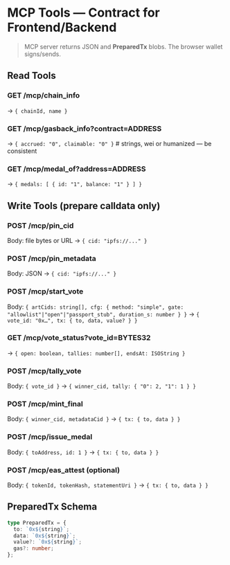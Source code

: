# MCP Tools — Contract for Frontend/Backend

> MCP server returns JSON and **PreparedTx** blobs. The browser wallet signs/sends.

## Read Tools

### GET /mcp/chain_info

→ `{ chainId, name }`

### GET /mcp/gasback_info?contract=ADDRESS

→ `{ accrued: "0", claimable: "0" }` # strings, wei or humanized — be consistent

### GET /mcp/medal_of?address=ADDRESS

→ `{ medals: [ { id: "1", balance: "1" } ] }`

## Write Tools (prepare calldata only)

### POST /mcp/pin_cid

Body: file bytes or URL → `{ cid: "ipfs://..." }`

### POST /mcp/pin_metadata

Body: JSON → `{ cid: "ipfs://..." }`

### POST /mcp/start_vote

Body: `{ artCids: string[], cfg: { method: "simple", gate: "allowlist"|"open"|"passport_stub", duration_s: number } }`
→ `{ vote_id: "0x…", tx: { to, data, value? } }`

### GET /mcp/vote_status?vote_id=BYTES32

→ `{ open: boolean, tallies: number[], endsAt: ISOString }`

### POST /mcp/tally_vote

Body: `{ vote_id }` → `{ winner_cid, tally: { "0": 2, "1": 1 } }`

### POST /mcp/mint_final

Body: `{ winner_cid, metadataCid }` → `{ tx: { to, data } }`

### POST /mcp/issue_medal

Body: `{ toAddress, id: 1 }` → `{ tx: { to, data } }`

### POST /mcp/eas_attest (optional)

Body: `{ tokenId, tokenHash, statementUri }` → `{ tx: { to, data } }`

## PreparedTx Schema

```ts
type PreparedTx = {
  to: `0x${string}`;
  data: `0x${string}`;
  value?: `0x${string}`;
  gas?: number;
};
```

